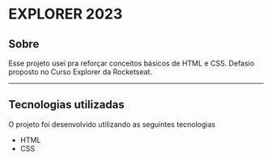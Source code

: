 # **EXPLORER 2023**

## Sobre

Esse projeto usei pra reforçar conceitos básicos de HTML e CSS. Defasio proposto no Curso Explorer da Rocketseat.

---

## Tecnologias utilizadas

O projeto foi desenvolvido utilizando as seguintes tecnologias

- HTML
- CSS
